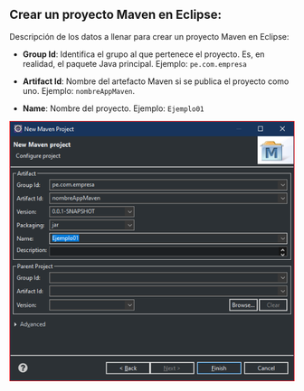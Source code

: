 ## Crear un proyecto Maven en Eclipse:

Descripción de los datos a llenar para crear un proyecto Maven en Eclipse:

- **Group Id**: Identifica el grupo al que pertenece el proyecto. Es, en realidad, el paquete Java principal. Ejemplo: ```pe.com.empresa```

- **Artifact Id**: Nombre del artefacto Maven si se publica el proyecto como uno. Ejemplo: ```nombreAppMaven```.

- **Name**: Nombre del proyecto. Ejemplo: ```Ejemplo01```

![Alt text](img/Pantalla_Eclipse_Crear_Proyecto_Maven_1.png?raw=true "Crear un proyecto Maven")
